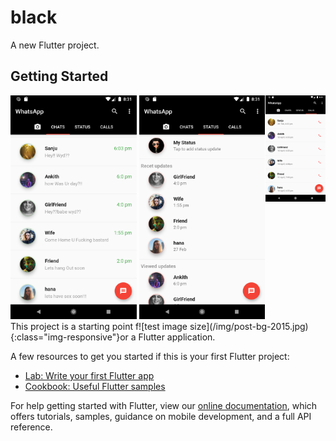 # black

A new Flutter project.

## Getting Started
<img src="https://github.com/vipuluthaiah/Flutter-WhatsApp-Clone-Black/blob/master/screenshot/Screenshot_1583247680.png" width="40%">
<img src="https://github.com/vipuluthaiah/Flutter-WhatsApp-Clone-Black/blob/master/screenshot/Screenshot_1583247702.png" width="40%">
<img align="right" src="https://github.com/vipuluthaiah/Flutter-WhatsApp-Clone-Black/blob/master/screenshot/Screenshot_1583247707.png" width=96>
This project is a starting point f![test image size](/img/post-bg-2015.jpg){:class="img-responsive"}or a Flutter application.

A few resources to get you started if this is your first Flutter project:

- [Lab: Write your first Flutter app](https://flutter.dev/docs/get-started/codelab)
- [Cookbook: Useful Flutter samples](https://flutter.dev/docs/cookbook)

For help getting started with Flutter, view our
[online documentation](https://flutter.dev/docs), which offers tutorials,
samples, guidance on mobile development, and a full API reference.
